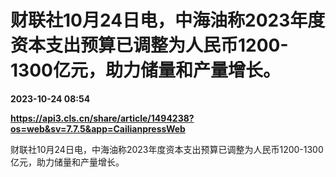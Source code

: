 # 财联社10月24日电，中海油称2023年度资本支出预算已调整为人民币1200-1300亿元，助力储量和产量增长。

**2023-10-24 08:54**

**https://api3.cls.cn/share/article/1494238?os=web&sv=7.7.5&app=CailianpressWeb**

财联社10月24日电，中海油称2023年度资本支出预算已调整为人民币1200-1300亿元，助力储量和产量增长。